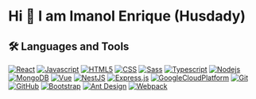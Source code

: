# Hi 👋 I am Imanol Enrique (Husdady) 

## 🛠️ Languages and Tools

[![React](https://img.shields.io/badge/-React-black?style=flat-square&logo=react)](https://es.reactjs.org/)
[![Javascript](https://img.shields.io/badge/-JavaScript-black?style=flat-square&logo=javascript)](https://devdocs.io/javascript/)
[![HTML5](https://img.shields.io/badge/-Html5-black?style=flat-square&logo=html5)](https://devdocs.io/html/)
[![CSS](https://img.shields.io/badge/-CSS-black?style=flat-square&logo=css3)](https://devdocs.io/css/)
[![Sass](https://img.shields.io/badge/-Sass-black?style=flat-square&logo=sass)](https://devdocs.io/sass/)
[![Typescript](https://img.shields.io/badge/-Typescript-black?style=flat-square&logo=typescript)](https://devdocs.io/typescript/)
[![Nodejs](https://img.shields.io/badge/-Nodejs-black?style=flat-square&logo=node.js)](https://nodejs.org/es/)
[![MongoDB](https://img.shields.io/badge/-MongoDB-black?style=flat-square&logo=mongodb)](https://www.mongodb.com/)
[![Vue](https://img.shields.io/badge/-Vue-black?style=flat-square&logo=vue.js)](https://vuejs.org/)
[![NestJS](https://img.shields.io/badge/-NestJS-black?style=flat-square&logo=nestjs&logoColor=ea2845)](https://nestjs.com/)
[![Express.js](https://img.shields.io/badge/-Express-black?style=flat-square&logo=express)](https://expressjs.com/)
[![GoogleCloudPlatform](https://img.shields.io/badge/-Google_Cloud_Platform-black?style=flat-square&logo=Google)](https://cloud.google.com/?hl=es)
[![Git](https://img.shields.io/badge/-Git-black?style=flat-square&logo=git)](https://git-scm.com/)
[![GitHub](https://img.shields.io/badge/-GitHub-black?style=flat-square&logo=github)](https://github.com/)
[![Bootstrap](https://img.shields.io/badge/-Bootstrap-black?style=flat-square&logo=bootstrap)](https://getbootstrap.com/)
[![Ant Design](https://img.shields.io/badge/-AntDesign-black?style=flat-square&logo=ant-design)](https://ant.design/)
[![Webpack](https://img.shields.io/badge/-Webpack-black?style=flat-square&logo=webpack)](https://webpack.js.org/)